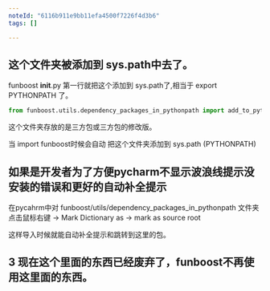 ```yaml
---
noteId: "6116b911e9bb11efa4500f7226f4d3b6"
tags: []

---
```


## 这个文件夹被添加到 sys.path中去了。

funboost __init__.py 第一行就把这个添加到 sys.path了,相当于 export PYTHONPATH 了。
```python
from funboost.utils.dependency_packages_in_pythonpath import add_to_pythonpath # 这是把 dependency_packages_in_pythonpath 添加到 PYTHONPATH了。
```

这个文件夹存放的是三方包或三方包的修改版。

当 import funboost时候会自动 把这个文件夹添加到 sys.path (PYTHONPATH)


## 如果是开发者为了方便pycharm不显示波浪线提示没安装的错误和更好的自动补全提示

在pycahrm中对 funboost/utils/dependency_packages_in_pythonpath 文件夹点击鼠标右键 -> Mark Dictionary as -> mark as source root

这样导入时候就能自动补全提示和跳转到这里的包。





## 3  现在这个里面的东西已经废弃了，funboost不再使用这里面的东西。


